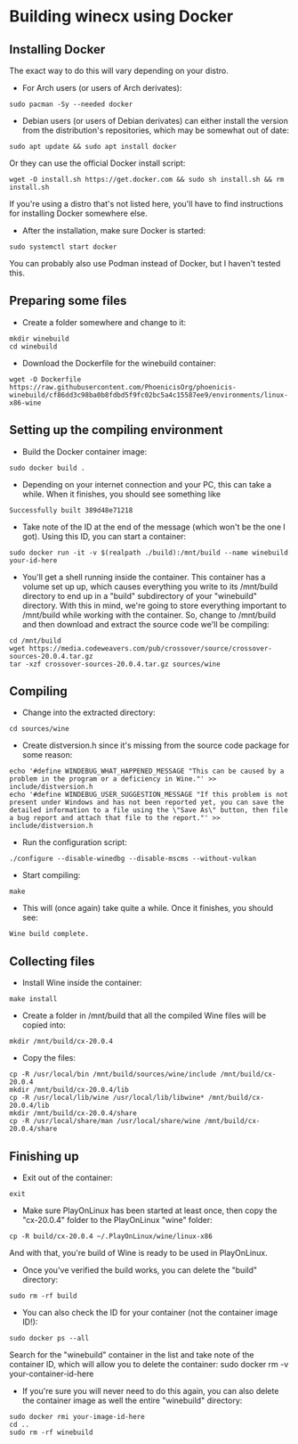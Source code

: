 # Building winecx using Docker
## Installing Docker
The exact way to do this will vary depending on your distro.
- For Arch users (or users of Arch derivates):
```
sudo pacman -Sy --needed docker
```
- Debian users (or users of Debian derivates) can either install the version from the distribution's repositories, which may be somewhat out of date:
```
sudo apt update && sudo apt install docker
```
Or they can use the official Docker install script:
```
wget -O install.sh https://get.docker.com && sudo sh install.sh && rm install.sh
```
If you're using a distro that's not listed here, you'll have to find instructions for installing Docker somewhere else.
- After the installation, make sure Docker is started:
```
sudo systemctl start docker
```
You can probably also use Podman instead of Docker, but I haven't tested this.
## Preparing some files
- Create a folder somewhere and change to it:
```
mkdir winebuild
cd winebuild
```
- Download the Dockerfile for the winebuild container:
```
wget -O Dockerfile https://raw.githubusercontent.com/PhoenicisOrg/phoenicis-winebuild/cf86dd3c98ba0b8fdbd5f9fc02bc5a4c15587ee9/environments/linux-x86-wine
```
## Setting up the compiling environment
- Build the Docker container image:
```
sudo docker build .
```
- Depending on your internet connection and your PC, this can take a while. When it finishes, you should see something like
```
Successfully built 389d48e71218
```
- Take note of the ID at the end of the message (which won't be the one I got). Using this ID, you can start a container:
```
sudo docker run -it -v $(realpath ./build):/mnt/build --name winebuild your-id-here
```
- You'll get a shell running inside the container. This container has a volume set up up, which causes everything you write to its /mnt/build directory to end up in a "build" subdirectory of your "winebuild" directory. With this in mind, we're going to store everything important to /mnt/build while working with the container. So, change to /mnt/build and then download and extract the source code we'll be compiling:
```
cd /mnt/build
wget https://media.codeweavers.com/pub/crossover/source/crossover-sources-20.0.4.tar.gz
tar -xzf crossover-sources-20.0.4.tar.gz sources/wine
```
## Compiling
- Change into the extracted directory:
```
cd sources/wine
```
- Create distversion.h since it's missing from the source code package for some reason:
```
echo '#define WINDEBUG_WHAT_HAPPENED_MESSAGE "This can be caused by a problem in the program or a deficiency in Wine."' >> include/distversion.h
echo '#define WINDEBUG_USER_SUGGESTION_MESSAGE "If this problem is not present under Windows and has not been reported yet, you can save the detailed information to a file using the \"Save As\" button, then file a bug report and attach that file to the report."' >> include/distversion.h
```
- Run the configuration script:
```
./configure --disable-winedbg --disable-mscms --without-vulkan
```
- Start compiling:
```
make
```
- This will (once again) take quite a while. Once it finishes, you should see:
```
Wine build complete.
```
## Collecting files
- Install Wine inside the container:
```
make install
```
- Create a folder in /mnt/build that all the compiled Wine files will be copied into:
```
mkdir /mnt/build/cx-20.0.4
```
- Copy the files:
```
cp -R /usr/local/bin /mnt/build/sources/wine/include /mnt/build/cx-20.0.4
mkdir /mnt/build/cx-20.0.4/lib
cp -R /usr/local/lib/wine /usr/local/lib/libwine* /mnt/build/cx-20.0.4/lib
mkdir /mnt/build/cx-20.0.4/share
cp -R /usr/local/share/man /usr/local/share/wine /mnt/build/cx-20.0.4/share
```
## Finishing up
- Exit out of the container:
```
exit
```
- Make sure PlayOnLinux has been started at least once, then copy the "cx-20.0.4" folder to the PlayOnLinux "wine" folder:
```
cp -R build/cx-20.0.4 ~/.PlayOnLinux/wine/linux-x86
```
And with that, you're build of Wine is ready to be used in PlayOnLinux.
- Once you've verified the build works, you can delete the "build" directory:
```
sudo rm -rf build
```
- You can also check the ID for your container (not the container image ID!):
```
sudo docker ps --all
```
Search for the "winebuild" container in the list and take note of the container ID, which will allow you to delete the container:
sudo docker rm -v your-container-id-here
- If you're sure you will never need to do this again, you can also delete the container image as well the entire "winebuild" directory:
```
sudo docker rmi your-image-id-here
cd ..
sudo rm -rf winebuild
```
